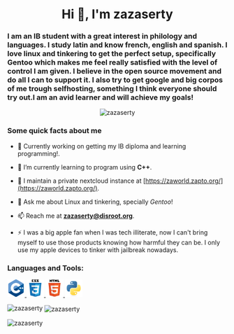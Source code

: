 <h1 align="center">Hi 👋, I'm zazaserty</h1>
<h3 align="left">I am an IB student with a great interest in philology and languages. I study latin and know french, english and spanish. I love linux and tinkering to get the perfect setup, specifically Gentoo which makes me feel really satisfied with the level of control I am given. I believe in the open source movement and do all I can to support it. I also try to get google and big corpos of me trough selfhosting, something I think everyone should try out.I am an avid learner and will achieve my goals!</h3>

<p align="center"> <img src="https://komarev.com/ghpvc/?username=zazaserty&label=Profile%20views&color=0e75b6&style=flat" alt="zazaserty" /> </p>

### Some quick facts about me

- 🔭 Currently working on getting my IB diploma and learning programming!.

- 🌱 I’m currently learning to program using **C++**.

- 📝 I maintain a private nextcloud instance at [https://zaworld.zapto.org/](https://zaworld.zapto.org/).

- 💬 Ask me about Linux and tinkering, specially *Gentoo*!

- 📫 Reach me at **zazaserty@disroot.org**.

- ⚡ I was a big apple fan when I was tech illiterate, now I can't bring myself to use those products knowing how harmful they can be. I only use my apple devices to tinker with jailbreak nowadays.

<h3 align="left">Languages and Tools:</h3>
<p align="left"> <a href="https://www.w3schools.com/cpp/" target="_blank" rel="noreferrer"> <img src="https://raw.githubusercontent.com/devicons/devicon/master/icons/cplusplus/cplusplus-original.svg" alt="cplusplus" width="40" height="40"/> </a> <a href="https://www.w3schools.com/css/" target="_blank" rel="noreferrer"> <img src="https://raw.githubusercontent.com/devicons/devicon/master/icons/css3/css3-original-wordmark.svg" alt="css3" width="40" height="40"/> </a> <a href="https://www.w3.org/html/" target="_blank" rel="noreferrer"> <img src="https://raw.githubusercontent.com/devicons/devicon/master/icons/html5/html5-original-wordmark.svg" alt="html5" width="40" height="40"/> </a> <a href="https://www.python.org" target="_blank" rel="noreferrer"> <img src="https://raw.githubusercontent.com/devicons/devicon/master/icons/python/python-original.svg" alt="python" width="40" height="40"/> </a> </p>

<p><img align="left" src="https://github-readme-stats.vercel.app/api/top-langs?username=zazaserty&show_icons=true&locale=en&layout=compact" alt="zazaserty" /></p>

<p>&nbsp;<img align="center" src="https://github-readme-stats.vercel.app/api?username=zazaserty&show_icons=true&locale=en" alt="zazaserty" /></p>

<p><img align="center" src="https://github-readme-streak-stats.herokuapp.com/?user=zazaserty&" alt="zazaserty" /></p>

